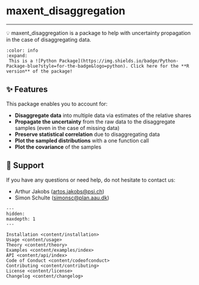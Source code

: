 
# maxent_disaggregation
---------------------------------------------

💡 maxent_disaggregation is a package to help with uncertainty propagation in the case of disaggregating data.

```{button-link} https://github.com/simschul/MaxentDisaggregation
:color: info 
:expand:
 This is a ![Python Package](https://img.shields.io/badge/Python-Package-blue?style=for-the-badge&logo=python). Click here for the **R version** of the package!
```


## ✨ Features
This package enables you to account for:
- **Disaggregate data** into multiple data via estimates of the relative shares
- **Propagate the uncertainty** from the raw data to the disaggregate samples (even in the case of missing data)
- **Preserve statistical correlation** due to disaggregating data
- **Plot the sampled distributions** with a one function call
- **Plot the covariance** of the samples



## 💬 Support
If you have any questions or need help, do not hesitate to contact us:
- Arthur Jakobs ([artos.jakobs@psi.ch](mailto:artos.jakobs@psi.ch))
- Simon Schulte ([simonsc@plan.aau.dk](mailto:simonsc@plan.aau.dk))





```{toctree}
---
hidden:
maxdepth: 1
---

Installation <content/installation>
Usage <content/usage>
Theory <content/theory>
Examples <content/examples/index>
API <content/api/index>
Code of Conduct <content/codeofconduct>
Contributing <content/contributing>
License <content/license>
Changelog <content/changelog>
```
